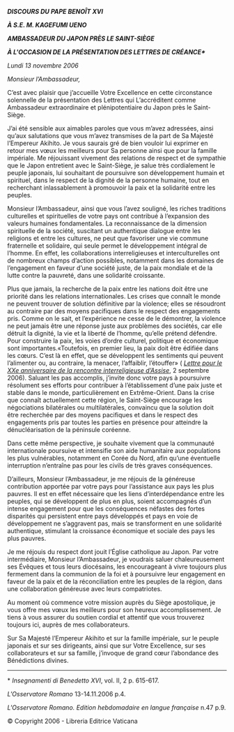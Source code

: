 ***DISCOURS DU PAPE BENOÎT XVI***

***À S.E. M. KAGEFUMI UENO***

***AMBASSADEUR DU JAPON PRÈS LE SAINT-SIÈGE***

***À L'OCCASION DE LA PRÉSENTATION DES LETTRES DE CRÉANCE\****

*Lundi 13 novembre 2006*

*Monsieur l’Ambassadeur,*

C’est avec plaisir que j’accueille Votre Excellence en cette circonstance solennelle de la présentation des Lettres qui L’accréditent comme Ambassadeur extraordinaire et plénipotentiaire du Japon près le Saint-Siège.

J’ai été sensible aux aimables paroles que vous m’avez adressées, ainsi qu’aux salutations que vous m’avez transmises de la part de Sa Majesté l’Empereur Akihito. Je vous saurais gré de bien vouloir lui exprimer en retour mes vœux les meilleurs pour Sa personne ainsi que pour la famille impériale. Me réjouissant vivement des relations de respect et de sympathie que le Japon entretient avec le Saint-Siège, je salue très cordialement le peuple japonais, lui souhaitant de poursuivre son développement humain et spirituel, dans le respect de la dignité de la personne humaine, tout en recherchant inlassablement à promouvoir la paix et la solidarité entre les peuples.

Monsieur l’Ambassadeur, ainsi que vous l’avez souligné, les riches traditions culturelles et spirituelles de votre pays ont contribué à l’expansion des valeurs humaines fondamentales. La reconnaissance de la dimension spirituelle de la société, suscitant un authentique dialogue entre les religions et entre les cultures, ne peut que favoriser une vie commune fraternelle et solidaire, qui seule permet le développement intégral de l’homme. En effet, les collaborations interreligieuses et interculturelles ont de nombreux champs d’action possibles, notamment dans les domaines de l’engagement en faveur d’une société juste, de la paix mondiale et de la lutte contre la pauvreté, dans une solidarité croissante.

Plus que jamais, la recherche de la paix entre les nations doit être une priorité dans les relations internationales. Les crises que connaît le monde ne peuvent trouver de solution définitive par la violence; elles se résoudront au contraire par des moyens pacifiques dans le respect des engagements pris. Comme on le sait, et l’expérience ne cesse de le démontrer, la violence ne peut jamais être une réponse juste aux problèmes des sociétés, car elle détruit la dignité, la vie et la liberté de l’homme, qu’elle prétend défendre. Pour construire la paix, les voies d’ordre culturel, politique et économique sont importantes.«Toutefois, en premier lieu, la paix doit être édifiée dans les cœurs. C’est là en effet, que se développent les sentiments qui peuvent l’alimenter ou, au contraire, la menacer, l’affaiblir, l’étouffer» ( *[Lettre pour le XXe anniversaire de la rencontre interreligieuse d’Assise](/content/benedict-xvi/fr/letters/2006/documents/hf_ben-xvi_let_20060902_xx-incontro-assisi.html)*, 2 septembre 2006). Saluant les pas accomplis, j’invite donc votre pays à poursuivre résolument ses efforts pour contribuer à l’établissement d’une paix juste et stable dans le monde, particulièrement en Extrême-Orient. Dans la crise que connaît actuellement cette région, le Saint-Siège encourage les négociations bilatérales ou multilatérales, convaincu que la solution doit être recherchée par des moyens pacifiques et dans le respect des engagements pris par toutes les parties en présence pour atteindre la dénucléarisation de la péninsule coréenne.

Dans cette même perspective, je souhaite vivement que la communauté internationale poursuive et intensifie son aide humanitaire aux populations les plus vulnérables, notamment en Corée du Nord, afin qu’une éventuelle interruption n’entraîne pas pour les civils de très graves conséquences.

D’ailleurs, Monsieur l’Ambassadeur, je me réjouis de la généreuse contribution apportée par votre pays pour l’assistance aux pays les plus pauvres. Il est en effet nécessaire que les liens d’interdépendance entre les peuples, qui se développent de plus en plus, soient accompagnés d’un intense engagement pour que les conséquences néfastes des fortes disparités qui persistent entre pays développés et pays en voie de développement ne s’aggravent pas, mais se transforment en une solidarité authentique, stimulant la croissance économique et sociale des pays les plus pauvres.

Je me réjouis du respect dont jouit l’Église catholique au Japon. Par votre intermédiaire, Monsieur l’Ambassadeur, je voudrais saluer chaleureusement ses Évêques et tous leurs diocésains, les encourageant à vivre toujours plus fermement dans la communion de la foi et à poursuivre leur engagement en faveur de la paix et de la réconciliation entre les peuples de la région, dans une collaboration généreuse avec leurs compatriotes.

Au moment où commence votre mission auprès du Siège apostolique, je vous offre mes vœux les meilleurs pour son heureux accomplissement. Je tiens à vous assurer du soutien cordial et attentif que vous trouverez toujours ici, auprès de mes collaborateurs.

Sur Sa Majesté l’Empereur Akihito et sur la famille impériale, sur le peuple japonais et sur ses dirigeants, ainsi que sur Votre Excellence, sur ses collaborateurs et sur sa famille, j’invoque de grand cœur l’abondance des Bénédictions divines.

* * *

\* *Insegnamenti di Benedetto XVI*, vol. II, 2 p. 615-617.

*L'Osservatore Romano* 13-14.11.2006 p.4.

*L'Osservatore Romano. Edition hebdomadaire en langue française* n.47 p.9.

© Copyright 2006 - Libreria Editrice Vaticana